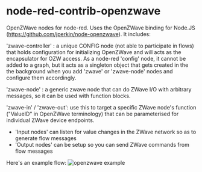 node-red-contrib-openzwave
==========================

OpenZWave nodes for node-red. Uses the OpenZWave binding for Node.JS (https://github.com/jperkin/node-openzwave). It includes:

'zwave-controller' : a unique CONFIG node (not able to participate in flows) that holds configuration for initializing OpenZWave and will acts as the encapsulator for OZW access. As a node-red 'config' node, it cannot be added to a graph, but it acts as a singleton object that gets created in the the background when you add 'zwave' or 'zwave-node' nodes and configure them accordingly.

'zwave-node' : a generic zwave node that can do ZWave I/O with arbitrary messages, so it can be used with function blocks.

'zwave-in' / 'zwave-out': use this to target a specific ZWave node's function ("ValueID" in OpenZWave terminology) that can be parameterised for individual ZWave device endpoints. 
- 'Input nodes' can listen for value changes in the ZWave network so as to generate flow messages 
- 'Output nodes' can be setup so you can send ZWave commands from flow messages

Here's an example flow:
![openzwave example](https://github.com/ekarak/node-red-contrib-openzwave/raw/master/node-red-openzwave.png)
